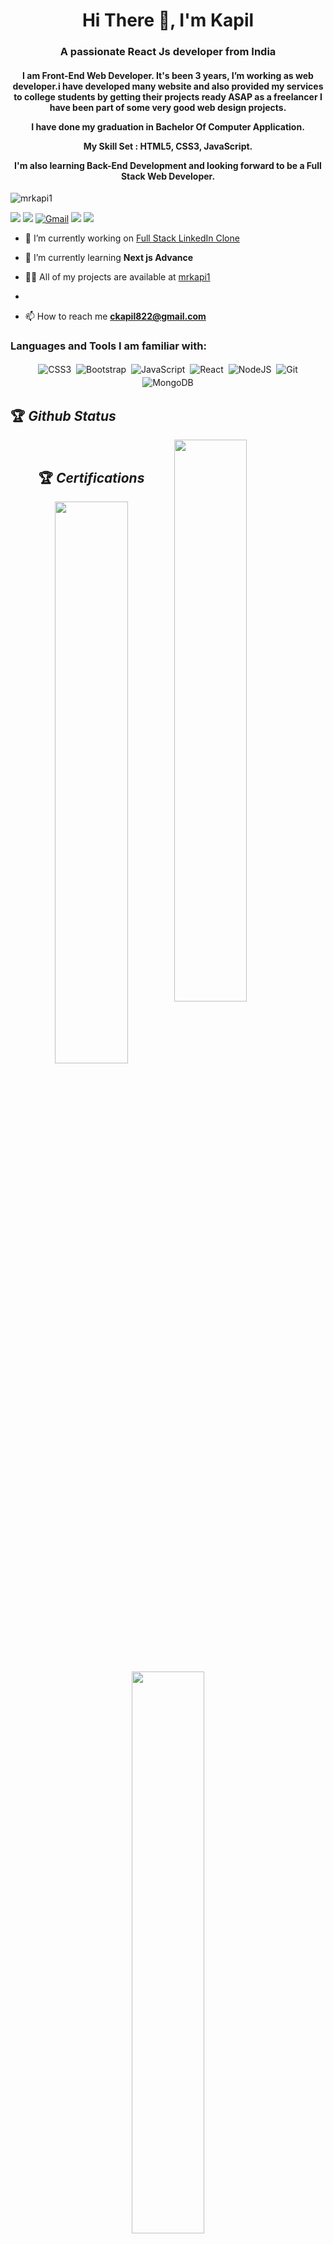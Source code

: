 <h1 align="center">Hi There 👋, I'm Kapil</h1>
<h3 align="center">A passionate React Js developer from India</h3>
<h4 align="center">I am Front-End Web Developer. It's been 3 years, I’m working as web developer.i have developed many website and also provided my services to college students by getting their projects ready ASAP as a freelancer I have been part of some very good web design projects.

I have done my graduation in Bachelor Of Computer Application.

My Skill Set : HTML5, CSS3, JavaScript.

I'm also learning Back-End Development and looking forward to be a Full Stack Web Developer.</h4>

<p align="left"> <img src="https://komarev.com/ghpvc/?username=mrkapi1&label=Profile%20views&color=0e75b6&style=flat" alt="mrkapi1" /> </p>


[<img src="https://img.shields.io/twitter/follow/mr_kapi1?logo=twitter&style=for-the-badge" />](https://twitter.com/mr_kapi1)
[<img src="https://img.shields.io/github/followers/mrkapi1?logo=github&style=for-the-badge&logoColor=white">](https://github.com/mrkapi1)
[<img alt="Gmail" src="https://img.shields.io/badge/Gmail-D14836?style=for-the-badge&logo=gmail&logoColor=white" />](mailto:ckapil822@gmail.com)
[<img src="https://img.shields.io/badge/linkedin-%230077B5.svg?&style=for-the-badge&logo=linkedin&logoColor=white">](https://www.linkedin.com/in/code-sumit/)
[<img src="https://img.shields.io/badge/Portfolio-%23000000.svg?&style=for-the-badge">](https://www.linkedin.com/in/kapil-chaudhari/)


- 🔭 I’m currently working on [Full Stack LinkedIn Clone](#)

- 🌱 I’m currently learning **Next js Advance**

- 👨‍💻 All of my projects are available at [mrkapi1](https://github.com/mrkapi1)
- 

- 📫 How to reach me **ckapil822@gmail.com**

<h3 align="left">Languages and Tools I am familiar with:</h3>

<p align="center">

<img alt="CSS3" src="https://img.shields.io/badge/css3%20-%231572B6.svg?&style=for-the-badge&logo=css3&logoColor=white" style="margin:2px;"/>
<img alt="Bootstrap" src="https://img.shields.io/badge/bootstrap%20-%23563D7C.svg?&style=for-the-badge&logo=bootstrap&logoColor=white" style="margin:2px;"/>
<img alt="JavaScript" src="https://img.shields.io/badge/javascript%20-%23323330.svg?&style=for-the-badge&logo=javascript&logoColor=%23F7DF1E" style="margin:2px;"/>
<img alt="React" src="https://img.shields.io/badge/react%20-%2320232a.svg?&style=for-the-badge&logo=react&logoColor=%2361DAFB" style="margin:2px;"/>
<img alt="NodeJS" src="https://img.shields.io/badge/node.js%20-%2343853D.svg?&style=for-the-badge&logo=node.js&logoColor=white" style="margin:2px;"/>
<img alt="Git" src="https://img.shields.io/badge/git%20-%23F05033.svg?&style=for-the-badge&logo=git&logoColor=white" style="margin:2px;"/>
<img alt="MongoDB" src ="https://img.shields.io/badge/MongoDB-%234ea94b.svg?&style=for-the-badge&logo=mongodb&logoColor=white" style="margin:2px;"/>
<br/>
</p>

## 🏆 *Github Status*

<img  src="https://github-readme-streak-stats.herokuapp.com?user=mrkapi1&theme=github-dark&hide_border=true&date_format=M%20j%5B%2C%20Y%5D" width="48%"  align="right" >
<br>
<div align="center">

## 🏆 *Certifications*

<div>
<img  src="https://www.hackerrank.com/certificates/e00874aa6aeb" width="48%" >
<img  src="https://www.hackerrank.com/certificates/2f66b74b9023" width="48%" >
</div>
